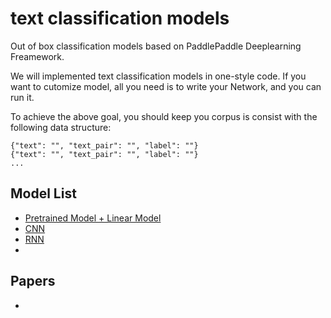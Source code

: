 # text classification models

Out of box classification models based on PaddlePaddle Deeplearning Freamework.

We will implemented text classification models in one-style code. If you want to cutomize model, all you need is to write your Network, and you can run it.  

To achieve the above goal, you should keep you corpus is consist with the following data structure:

```text
{"text": "", "text_pair": "", "label": ""}
{"text": "", "text_pair": "", "label": ""}
...
```

## Model List

* [Pretrained Model + Linear Model](./src/models/pretrained.py)
* [CNN](./src/models/cnn.py)
* [RNN](./src/models/rnn.py)
* []()

## Papers

* 